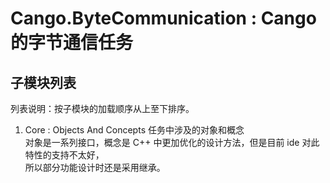 # Cango.ByteCommunication : Cango的字节通信任务

## 子模块列表 

列表说明：按子模块的加载顺序从上至下排序。

1. Core : Objects And Concepts 任务中涉及的对象和概念  
    对象是一系列接口，概念是 C++ 中更加优化的设计方法，但是目前 ide 对此特性的支持不太好，  
    所以部分功能设计时还是采用继承。
